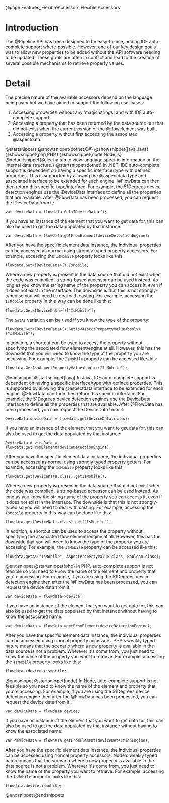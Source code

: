 @page Features_FlexibleAccessors Flexible Accessors

# Introduction

The @Pipeline API has been designed to be easy-to-use, adding IDE auto-complete support where possible. 
However, one of our key design goals was to allow new properties to be added without the API software 
needing to be updated. These goals are often in conflict and lead to the creation of several possible 
mechanisms to retrieve property values.

# Detail

The precise nature of the available accessors depend on the language being used but we have aimed 
to support the following use-cases:

1. Accessing properties without any 'magic strings' and with IDE auto-complete support.
2. Accessing a property that has been returned by the data source but that did not exist when the 
current version of the @flowelement was built.
3. Accessing a property without first accessing the associated @aspectdata.  

@startsnippets
@showsnippet{dotnet,C#}
@showsnippet{java,Java}
@showsnippet{php,PHP}
@showsnippet{node,Node.js}
@defaultsnippet{Select a tab to view language specific information on the internal data structure.}
@startsnippet{dotnet}
In .NET, IDE auto-complete support is dependent on having a specific interface/type with defined properties.
This is supported by allowing the @aspectdata type and associated interface to be extended for each engine.
@FlowData can then then return this specific type/interface.
For example, the 51Degrees device detection engines use the IDeviceData interface to define all 
the properties that are available.
After @FlowData has been processed, you can request the IDeviceData from it:

```{cs}
var deviceData = flowdata.Get<IDeviceData>();
```

If you have an instance of the element that you want to get data for, this can also be used to 
get the data populated by that instance:

```{cs}
var deviceData = flowdata.getFromElement(deviceDetectionEngine);
```

After you have the specific element data instance, the individual properties can be accessed as 
normal using strongly typed property accessors. For example, accessing the `IsMobile` property looks like this:

```{cs}
flowdata.Get<IDeviceData>().IsMobile;
```

Where a new property is present in the data source that did not exist when the code was compiled, 
a string-based accessor can be used instead. As long as you know the string name of the property you 
can access it, even if it does not exist in the interface. The downside is that this is not strongly-typed 
so you will need to deal with casting. For example, accessing the `IsMobile` property in this way 
can be done like this:

```{cs}
flowdata.Get<IDeviceData>()["IsMobile"];
```

The `GetAs` variation can be used if you know the type of the property:

```{cs}
flowdata.Get<IDeviceData>().GetAs<AspectPropertyValue<bool>>("IsMobile");
```

In addition, a shortcut can be used to access the property without specifying the associated flow 
element/engine at all. However, this has the downside that you will need to know the type of the property 
you are accessing. For example, the `IsMobile` property can be accessed like this:

```{cs}
flowdata.GetAs<AspectPropertyValue<bool>>("IsMobile");
```
@endsnippet
@startsnippet{java}
In Java, IDE auto-complete support is dependent on having a specific interface/type with defined properties.
This is supported by allowing the @aspectdata interface to be extended for each engine.
@FlowData can then then return this specific interface.
For example, the 51Degrees device detection engines use the DeviceData interface to define all the 
properties that are available.
After @FlowData has been processed, you can request the DeviceData from it:

```{java}
DeviceData deviceData = flowdata.get(DeviceData.class);
```

If you have an instance of the element that you want to get data for, this can also be used to get 
the data populated by that instance:

```{java}
DeviceData deviceData = flowdata.getFromElement(deviceDetectionEngine);
```

After you have the specific element data instance, the individual properties can be accessed as normal 
using strongly typed property getters. For example, accessing the `IsMobile` property looks like this:

```{java}
flowdata.get(DeviceData.class).getIsMobile();
```

Where a new property is present in the data source that did not exist when the code was compiled, 
a string-based accessor can be used instead. As long as you know the string name of the property you can access it, 
even if it does not exist in the interface. The downside is that this is not strongly-typed so you will need to 
deal with casting. For example, accessing the `IsMobile` property in this way can be done like this:

```{java}
flowdata.get(DeviceData.class).get("IsMobile");
```

In addition, a shortcut can be used to access the property without specifying the associated flow element/engine at all. 
However, this has the downside that you will need to know the type of the property you are accessing. 
For example, the `IsMobile` property can be accessed like this:

```{java}
flowdata.getAs("IsMobile", AspectPropertyValue.class, Boolean.class);
```
@endsnippet
@startsnippet{php}
In PHP, auto-complete support is not feasible so you need to know the name of the element and property that 
you're accessing.
For example, if you are using the 51Degrees device detection engine then after the @FlowData has been processed, 
you can request the device data from it:

```{php}
var deviceData = flowdata->device;
```

If you have an instance of the element that you want to get data for, this can also be used to get the 
data populated by that instance without having to know the associated name:

```{php}
var deviceData = flowdata->getFromElement(deviceDetectionEngine);
```

After you have the specific element data instance, the individual properties can be accessed using normal
property accessors. 
PHP's weakly typed nature means that the scenario where a new property is available in the data source is not a problem. 
Wherever it's come from, you just need to know the name of the property you want to retrieve. For example, 
accessing the `IsMobile` property looks like this:

```{php}
flowdata->device->ismobile;
```
@endsnippet
@startsnippet{node}
In Node, auto-complete support is not feasible so you need to know the name of the element and property that 
you're accessing.
For example, if you are using the 51Degrees device detection engine then after the @FlowData has been processed, 
you can request the device data from it:

```{js}
var deviceData = flowdata.device;
```

If you have an instance of the element that you want to get data for, this can also be used to get the data
populated by that instance without having to know the associated name:

```{js}
var deviceData = flowdata.getFromElement(deviceDetectionEngine);
```

After you have the specific element data instance, the individual properties can be accessed using normal 
property accessors. 
Node's weakly typed nature means that the scenario where a new property is available in the data source is 
not a problem. 
Wherever it's come from, you just need to know the name of the property you want to retrieve. For example, 
accessing the `IsMobile` property looks like this:

```{js}
flowdata.device.ismobile;
```
@endsnippet
@endsnippets

